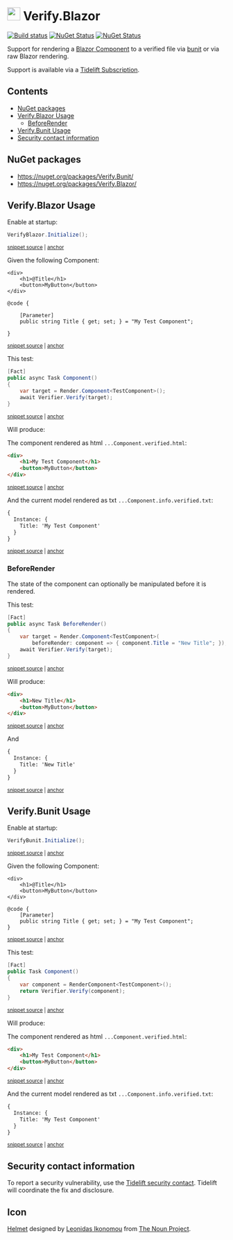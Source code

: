<!--
GENERATED FILE - DO NOT EDIT
This file was generated by [MarkdownSnippets](https://github.com/SimonCropp/MarkdownSnippets).
Source File: /readme.source.md
To change this file edit the source file and then run MarkdownSnippets.
-->

# <img src="/src/icon.png" height="30px"> Verify.Blazor

[![Build status](https://ci.appveyor.com/api/projects/status/spyere4ubpl1tca8?svg=true)](https://ci.appveyor.com/project/SimonCropp/Verify-Blazor)
[![NuGet Status](https://img.shields.io/nuget/v/Verify.Bunit.svg?label=Verify.Bunit)](https://www.nuget.org/packages/Verify.Bunit/)
[![NuGet Status](https://img.shields.io/nuget/v/Verify.Blazor.svg?label=Verify.Blazor)](https://www.nuget.org/packages/Verify.Blazor/)

Support for rendering a [Blazor Component](https://docs.microsoft.com/en-us/aspnet/core/blazor/#components) to a verified file via [bunit](https://bunit.egilhansen.com) or via raw Blazor rendering.

Support is available via a [Tidelift Subscription](https://tidelift.com/subscription/pkg/nuget-verify?utm_source=nuget-verify&utm_medium=referral&utm_campaign=enterprise).

<!-- toc -->
## Contents

  * [NuGet packages](#nuget-packages)
  * [Verify.Blazor Usage](#verifyblazor-usage)
    * [BeforeRender](#beforerender)
  * [Verify.Bunit Usage](#verifybunit-usage)
  * [Security contact information](#security-contact-information)<!-- endtoc -->


## NuGet packages

 * https://nuget.org/packages/Verify.Bunit/
 * https://nuget.org/packages/Verify.Blazor/


## Verify.Blazor Usage

Enable at startup:

<!-- snippet: BlazorEnable -->
<a id='snippet-blazorenable'/></a>
```cs
VerifyBlazor.Initialize();
```
<sup><a href='/src/Verify.Blazor.Tests/Samples.cs#L15-L17' title='File snippet `blazorenable` was extracted from'>snippet source</a> | <a href='#snippet-blazorenable' title='Navigate to start of snippet `blazorenable`'>anchor</a></sup>
<!-- endsnippet -->

Given the following Component:

<!-- snippet: Verify.Blazor.Tests/TestComponent.razor -->
<a id='snippet-Verify.Blazor.Tests/TestComponent.razor'/></a>
```razor
<div>
    <h1>@Title</h1>
    <button>MyButton</button>
</div>

@code {

    [Parameter]
    public string Title { get; set; } = "My Test Component";

}
```
<sup><a href='/src/Verify.Blazor.Tests/TestComponent.razor#L1-L11' title='File snippet `Verify.Blazor.Tests/TestComponent.razor` was extracted from'>snippet source</a> | <a href='#snippet-Verify.Blazor.Tests/TestComponent.razor' title='Navigate to start of snippet `Verify.Blazor.Tests/TestComponent.razor`'>anchor</a></sup>
<!-- endsnippet -->

This test:

<!-- snippet: BlazorComponentTest -->
<a id='snippet-blazorcomponenttest'/></a>
```cs
[Fact]
public async Task Component()
{
    var target = Render.Component<TestComponent>();
    await Verifier.Verify(target);
}
```
<sup><a href='/src/Verify.Blazor.Tests/Samples.cs#L20-L28' title='File snippet `blazorcomponenttest` was extracted from'>snippet source</a> | <a href='#snippet-blazorcomponenttest' title='Navigate to start of snippet `blazorcomponenttest`'>anchor</a></sup>
<!-- endsnippet -->

Will produce:

The component rendered as html `...Component.verified.html`:

<!-- snippet: Verify.Blazor.Tests/Samples.Component.verified.html -->
<a id='snippet-Verify.Blazor.Tests/Samples.Component.verified.html'/></a>
```html
<div>
    <h1>My Test Component</h1>
    <button>MyButton</button>
</div>
```
<sup><a href='/src/Verify.Blazor.Tests/Samples.Component.verified.html#L1-L4' title='File snippet `Verify.Blazor.Tests/Samples.Component.verified.html` was extracted from'>snippet source</a> | <a href='#snippet-Verify.Blazor.Tests/Samples.Component.verified.html' title='Navigate to start of snippet `Verify.Blazor.Tests/Samples.Component.verified.html`'>anchor</a></sup>
<!-- endsnippet -->

And the current model rendered as txt `...Component.info.verified.txt`:

<!-- snippet: Verify.Blazor.Tests/Samples.Component.info.verified.txt -->
<a id='snippet-Verify.Blazor.Tests/Samples.Component.info.verified.txt'/></a>
```txt
{
  Instance: {
    Title: 'My Test Component'
  }
}
```
<sup><a href='/src/Verify.Blazor.Tests/Samples.Component.info.verified.txt#L1-L5' title='File snippet `Verify.Blazor.Tests/Samples.Component.info.verified.txt` was extracted from'>snippet source</a> | <a href='#snippet-Verify.Blazor.Tests/Samples.Component.info.verified.txt' title='Navigate to start of snippet `Verify.Blazor.Tests/Samples.Component.info.verified.txt`'>anchor</a></sup>
<!-- endsnippet -->

### BeforeRender

The state of the component can optionally be manipulated before it is rendered.

This test:

<!-- snippet: BeforeRender -->
<a id='snippet-beforerender'/></a>
```cs
[Fact]
public async Task BeforeRender()
{
    var target = Render.Component<TestComponent>(
        beforeRender: component => { component.Title = "New Title"; });
    await Verifier.Verify(target);
}
```
<sup><a href='/src/Verify.Blazor.Tests/Samples.cs#L29-L38' title='File snippet `beforerender` was extracted from'>snippet source</a> | <a href='#snippet-beforerender' title='Navigate to start of snippet `beforerender`'>anchor</a></sup>
<!-- endsnippet -->

Will produce:

<!-- snippet: Verify.Blazor.Tests/Samples.BeforeRender.verified.html -->
<a id='snippet-Verify.Blazor.Tests/Samples.BeforeRender.verified.html'/></a>
```html
<div>
    <h1>New Title</h1>
    <button>MyButton</button>
</div>
```
<sup><a href='/src/Verify.Blazor.Tests/Samples.BeforeRender.verified.html#L1-L4' title='File snippet `Verify.Blazor.Tests/Samples.BeforeRender.verified.html` was extracted from'>snippet source</a> | <a href='#snippet-Verify.Blazor.Tests/Samples.BeforeRender.verified.html' title='Navigate to start of snippet `Verify.Blazor.Tests/Samples.BeforeRender.verified.html`'>anchor</a></sup>
<!-- endsnippet -->

And

<!-- snippet: Verify.Blazor.Tests/Samples.BeforeRender.info.verified.txt -->
<a id='snippet-Verify.Blazor.Tests/Samples.BeforeRender.info.verified.txt'/></a>
```txt
{
  Instance: {
    Title: 'New Title'
  }
}
```
<sup><a href='/src/Verify.Blazor.Tests/Samples.BeforeRender.info.verified.txt#L1-L5' title='File snippet `Verify.Blazor.Tests/Samples.BeforeRender.info.verified.txt` was extracted from'>snippet source</a> | <a href='#snippet-Verify.Blazor.Tests/Samples.BeforeRender.info.verified.txt' title='Navigate to start of snippet `Verify.Blazor.Tests/Samples.BeforeRender.info.verified.txt`'>anchor</a></sup>
<!-- endsnippet -->


## Verify.Bunit Usage

Enable at startup:

<!-- snippet: BunitEnable -->
<a id='snippet-bunitenable'/></a>
```cs
VerifyBunit.Initialize();
```
<sup><a href='/src/Verify.Bunit.Tests/Samples.cs#L16-L18' title='File snippet `bunitenable` was extracted from'>snippet source</a> | <a href='#snippet-bunitenable' title='Navigate to start of snippet `bunitenable`'>anchor</a></sup>
<!-- endsnippet -->

Given the following Component:

<!-- snippet: Verify.Bunit.Tests/TestComponent.razor -->
<a id='snippet-Verify.Bunit.Tests/TestComponent.razor'/></a>
```razor
<div>
    <h1>@Title</h1>
    <button>MyButton</button>
</div>

@code {
    [Parameter]
    public string Title { get; set; } = "My Test Component";
}
```
<sup><a href='/src/Verify.Bunit.Tests/TestComponent.razor#L1-L9' title='File snippet `Verify.Bunit.Tests/TestComponent.razor` was extracted from'>snippet source</a> | <a href='#snippet-Verify.Bunit.Tests/TestComponent.razor' title='Navigate to start of snippet `Verify.Bunit.Tests/TestComponent.razor`'>anchor</a></sup>
<!-- endsnippet -->

This test:

<!-- snippet: BunitComponentTest -->
<a id='snippet-bunitcomponenttest'/></a>
```cs
[Fact]
public Task Component()
{
    var component = RenderComponent<TestComponent>();
    return Verifier.Verify(component);
}
```
<sup><a href='/src/Verify.Bunit.Tests/Samples.cs#L21-L29' title='File snippet `bunitcomponenttest` was extracted from'>snippet source</a> | <a href='#snippet-bunitcomponenttest' title='Navigate to start of snippet `bunitcomponenttest`'>anchor</a></sup>
<!-- endsnippet -->

Will produce:

The component rendered as html `...Component.verified.html`:

<!-- snippet: Verify.Bunit.Tests/Samples.Component.verified.html -->
<a id='snippet-Verify.Bunit.Tests/Samples.Component.verified.html'/></a>
```html
<div>
    <h1>My Test Component</h1>
    <button>MyButton</button>
</div>
```
<sup><a href='/src/Verify.Bunit.Tests/Samples.Component.verified.html#L1-L4' title='File snippet `Verify.Bunit.Tests/Samples.Component.verified.html` was extracted from'>snippet source</a> | <a href='#snippet-Verify.Bunit.Tests/Samples.Component.verified.html' title='Navigate to start of snippet `Verify.Bunit.Tests/Samples.Component.verified.html`'>anchor</a></sup>
<!-- endsnippet -->

And the current model rendered as txt `...Component.info.verified.txt`:

<!-- snippet: Verify.Bunit.Tests/Samples.Component.info.verified.txt -->
<a id='snippet-Verify.Bunit.Tests/Samples.Component.info.verified.txt'/></a>
```txt
{
  Instance: {
    Title: 'My Test Component'
  }
}
```
<sup><a href='/src/Verify.Bunit.Tests/Samples.Component.info.verified.txt#L1-L5' title='File snippet `Verify.Bunit.Tests/Samples.Component.info.verified.txt` was extracted from'>snippet source</a> | <a href='#snippet-Verify.Bunit.Tests/Samples.Component.info.verified.txt' title='Navigate to start of snippet `Verify.Bunit.Tests/Samples.Component.info.verified.txt`'>anchor</a></sup>
<!-- endsnippet -->


## Security contact information

To report a security vulnerability, use the [Tidelift security contact](https://tidelift.com/security). Tidelift will coordinate the fix and disclosure.


## Icon

[Helmet](https://thenounproject.com/term/helmet/9554/) designed by [Leonidas Ikonomou](https://thenounproject.com/alterego) from [The Noun Project](https://thenounproject.com).
